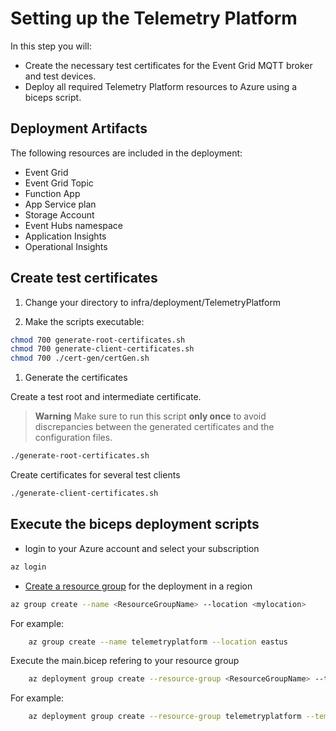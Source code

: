# Setting up the Telemetry Platform

In this step you will:

- Create the necessary test certificates for the Event Grid MQTT broker and test devices.
- Deploy all required Telemetry Platform resources to Azure using a biceps script.

## Deployment Artifacts

The following resources are included in the deployment:

- Event Grid
- Event Grid Topic
- Function App
- App Service plan
- Storage Account
- Event Hubs namespace
- Application Insights
- Operational Insights

## Create test certificates

1. Change your directory to infra/deployment/TelemetryPlatform

1. Make the scripts executable:

```bash
chmod 700 generate-root-certificates.sh
chmod 700 generate-client-certificates.sh
chmod 700 ./cert-gen/certGen.sh
```

1. Generate the certificates

Create a test root and intermediate certificate.

> **Warning**
> Make sure to run this script **only once** to avoid discrepancies between the generated certificates and the configuration files.

```bash
./generate-root-certificates.sh
```

Create certificates for several test clients

```bash
./generate-client-certificates.sh
```

## Execute the biceps deployment scripts

- login to your Azure account and select your subscription

``` bash
az login
```

- [Create a resource group](https://learn.microsoft.com/cli/azure/manage-azure-groups-azure-cli#create-a-resource-group) for the deployment in a region

``` bash
az group create --name <ResourceGroupName> --location <mylocation>
```

For example:

``` bash
    az group create --name telemetryplatform --location eastus
```

Execute the main.bicep refering to your resource group

``` bash
    az deployment group create --resource-group <ResourceGroupName> --template-file ./main.bicep 
```

For example:

``` bash
    az deployment group create --resource-group telemetryplatform --template-file ./main.bicep
```
